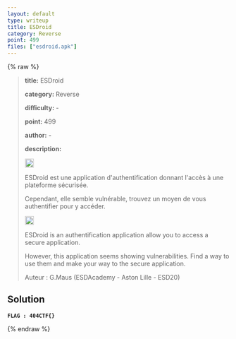 ```yaml
---
layout: default
type: writeup
title: ESDroid
category: Reverse
point: 499
files: ["esdroid.apk"]
---
```


{% raw %}
> **title:** ESDroid
>
> **category:** Reverse
>
> **difficulty:** -
>
> **point:** 499
>
> **author:** -
>
> **description:**
> 
> <img src="https://cdn.iconscout.com/icon/free/png-256/free-france-flag-country-nation-empire-36011.png?f=webp" width="20" height="20"/>
>
> ESDroid est une application d'authentification donnant l'accès à une plateforme sécurisée. 
>
> Cependant, elle semble vulnérable, trouvez un moyen de vous authentifier pour y accéder.
>
> <img src="https://icons.iconarchive.com/icons/twitter/twemoji-flags/256/United-Kingdom-Flag-icon.png" width="20" height="20"/>
>
>  
>
> ESDroid is an authentification application allow you to access a secure application.
>
> However, this application seems showing vulnerabilities. Find a way to use them and make your way to the secure application.
>
> Auteur : G.Maus (ESDAcademy - Aston Lille - ESD20)

## Solution

**`FLAG : 404CTF{}`**

{% endraw %}